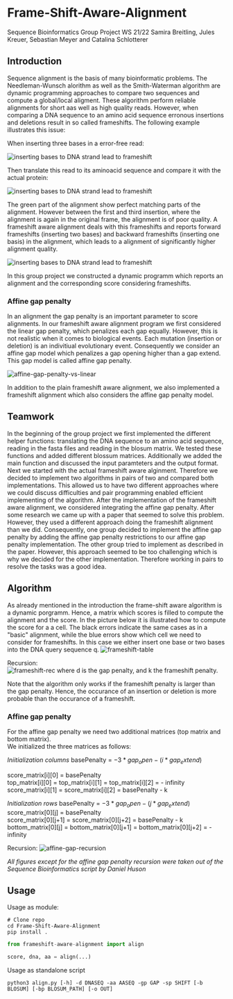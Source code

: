 # Frame-Shift-Aware-Alignment
Sequence Bioinformatics Group Project WS 21/22
Samira Breitling, Jules Kreuer, Sebastian Meyer and Catalina Schlotterer

## Introduction
Sequence alignment is the basis of many bioinformatic problems. The Needleman-Wunsch alorithm as well as the Smith-Waterman algorithm are dynamic programming approaches to compare two sequences and compute a global/local aligment. These algorithm perform reliable alignments for short aas well as high quality reads. However, when comparing a DNA sequence to an amino acid sequence erronous insertions and deletions result in so called frameshifts. The following example illustrates this issue:

When inserting three bases in a error-free read:

![inserting bases to DNA strand lead to frameshift](https://user-images.githubusercontent.com/94982104/150514625-b0d299fa-2a21-4fc0-b1f8-5c53d9637f06.png)

Then translate this read to its aminoacid sequence and compare it with the actual protein:

![inserting bases to DNA strand lead to frameshift](https://user-images.githubusercontent.com/94982104/150515030-3abdf8ed-db21-4f92-ab7a-332c8111fabc.png)

The green part of the alignment show perfect matching parts of the alignment. However between the first and third insertion, where the alignment is again in the original frame, the alignment is of poor quality.
A frameshift aware alignment deals with this frameshifts and reports forward frameshifts (inserting two bases) and backward frameshifts (inserting one basis) in the alignment, which leads to a alignment of significantly higher alignment quality.

![inserting bases to DNA strand lead to frameshift](https://user-images.githubusercontent.com/94982104/150515892-70ba849d-47aa-4007-9f55-c0ec0efbbb3d.png)

In this group project we constructed a dynamic programm which reports an alignment and the corresponding score considering frameshifts.

### Affine gap penalty
In an alignment the gap penalty is an important parameter to score alignments. In our frameshift aware alignment program we first considered the linear gap penalty, which penalizes each gap equally. However, this is not realistic when it comes to biological events. Each mutation (insertion or deletion) is an indivitiual evolutionary event. Consequently we consider an affine gap model which penalizes a gap opening higher than a gap extend. This gap model is called affine gap penalty. 

![affine-gap-penalty-vs-linear](https://user-images.githubusercontent.com/94982104/150522224-2640f306-3508-4014-b41b-c03c2539e0da.png)
                    
In addition to the plain frameshift aware alignment, we also implemented a frameshift alignment which also considers the affine gap penalty model.


## Teamwork
In the beginning of the group project we first implemented the different helper functions: translating the DNA sequence to an amino acid sequence, reading in the fasta files and reading in the blosum matrix. We tested these functions and added different blossum matrices. Additionally we added the main function and discussed the input paramteters and the output format. Next we started with the actual frameshift aware alginment. Therefore we decided to implement two algorithms in pairs of two and compared both implementations. This allowed us to have two different approaches where we could discuss difficulties and pair programming enabled efficient implementing of the algorithm. After the implementation of the frameshift aware alignment, we considered integrating the affine gap penalty. After some research we came up with a paper that seemed to solve this problem. However, they used a different approach doing the frameshift alignment than we did. Consequently, one group decided to implement the affine gap penalty by adding the affine gap penalty restrictions to our affine gap penalty implementation. The other group tried to implement as described in the paper. However, this approach seemed to be too challenging which is why we decided for the other implementation. Therefore working in pairs to resolve the tasks was a good idea.


## Algorithm
As already mentioned in the introduction the frame-shift aware algorithm is a dynamic porgramm. Hence, a matrix which scores is filled to compute the alignment and the score. In the picture below it is illustrated how to compute the score for a a cell. The black errors indicate the same cases as in a "basic" alignment, while the blue errors show which cell we need to consider for frameshifts. In this case we either insert one base or two bases into the DNA query sequence q.
![frameshift-table](https://user-images.githubusercontent.com/94982104/150526888-85e380a5-543e-48be-998a-0cef56917dba.png)

Recursion:  
![frameshift-rec](https://user-images.githubusercontent.com/94982104/150528688-b96e248d-fc5d-405b-a293-e2b56e740526.png)
where d is the gap penalty, and k the frameshift penalty. 

Note that the algorithm only works if the frameshift penalty is larger than the gap penalty. Hence, the occurance of an insertion or deletion is more probable than the occurance of a frameshift.

### Affine gap penalty
For the affine gap penalty we need two additional matrices (top matrix and bottom matrix). <br>
We initialized the three matrices as follows:

_Iniitialization columns_
basePenalty = $-3*gap_open - (i*gap_extend)$ <br>

score_matrix[i][0] = basePenalty<br>
top_matrix[i][0] = top_matrix[i][1] = top_matrix[i][2] = - infinity<br>
score_matrix[i][1] = score_matrix[i][2] = basePenalty - k<br>

_Initialization rows_
basePenalty = $-3*gap_open - (j*gap_extend)$ <br>
score_matrix[0][j] = basePenalty<br>
score_matrix[0][j+1] = score_matrix[0][j+2] = basePenalty - k<br>
bottom_matrix[0][j] = bottom_matrix[0][j+1] = bottom_matrix[0][j+2] = - infinity<br>

Recursion:
![affine-gap-recursion](https://user-images.githubusercontent.com/94982104/150538090-9711a9e7-48b2-4219-ad37-9d78b5ed75fa.png)


_All figures except for the affine gap penalty recursion were taken out of the Sequence Bioinformatics script by Daniel Huson_

## Usage
Usage as module:

```
# Clone repo
cd Frame-Shift-Aware-Alignment
pip install .
```

```python
from frameshift-aware-alignment import align

score, dna, aa = align(...)
```

Usage as standalone script
```
python3 align.py [-h] -d DNASEQ -aa AASEQ -gp GAP -sp SHIFT [-b BLOSUM] [-bp BLOSUM_PATH] [-o OUT]
```


